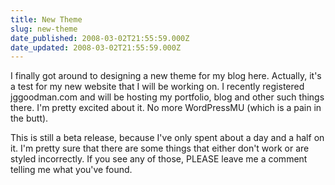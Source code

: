 ```yaml
---
title: New Theme
slug: new-theme
date_published: 2008-03-02T21:55:59.000Z
date_updated: 2008-03-02T21:55:59.000Z
---
```


I finally got around to designing a new theme for my blog here. Actually, it's a test for my new website that I will be working on. I recently registered jggoodman.com and will be hosting my portfolio, blog and other such things there. I'm pretty excited about it. No more WordPressMU (which is a pain in the butt).

This is still a beta release, because I've only spent about a day and a half on it. I'm pretty sure that there are some things that either don't work or are styled incorrectly. If you see any of those, PLEASE leave me a comment telling me what you've found.
